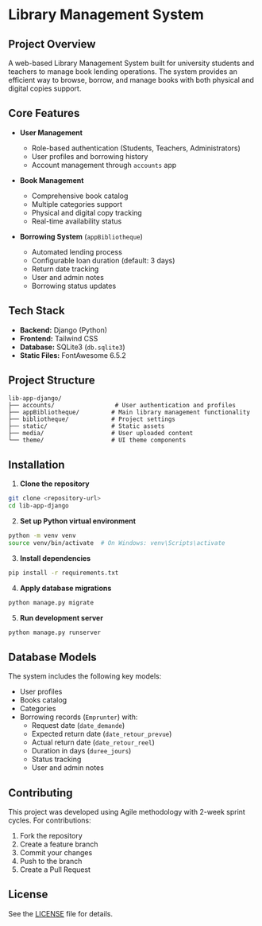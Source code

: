 # Library Management System

## Project Overview

A web-based Library Management System built for university students and teachers to manage book lending operations. The system provides an efficient way to browse, borrow, and manage books with both physical and digital copies support.

## Core Features

- **User Management**
  - Role-based authentication (Students, Teachers, Administrators)
  - User profiles and borrowing history
  - Account management through `accounts` app

- **Book Management**
  - Comprehensive book catalog 
  - Multiple categories support
  - Physical and digital copy tracking
  - Real-time availability status

- **Borrowing System** (`appBibliotheque`)
  - Automated lending process
  - Configurable loan duration (default: 3 days)
  - Return date tracking
  - User and admin notes
  - Borrowing status updates

## Tech Stack

- **Backend:** Django (Python)
- **Frontend:** Tailwind CSS
- **Database:** SQLite3 (`db.sqlite3`)
- **Static Files:** FontAwesome 6.5.2

## Project Structure

```
lib-app-django/
├── accounts/                 # User authentication and profiles
├── appBibliotheque/         # Main library management functionality
├── bibliotheque/            # Project settings
├── static/                  # Static assets
├── media/                   # User uploaded content
└── theme/                   # UI theme components
```

## Installation

1. **Clone the repository**
```bash
git clone <repository-url>
cd lib-app-django
```

2. **Set up Python virtual environment**
```bash
python -m venv venv
source venv/bin/activate  # On Windows: venv\Scripts\activate
```

3. **Install dependencies**
```bash
pip install -r requirements.txt
```

4. **Apply database migrations**
```bash
python manage.py migrate
```

5. **Run development server**
```bash
python manage.py runserver
```

## Database Models

The system includes the following key models:
- User profiles
- Books catalog
- Categories
- Borrowing records (`Emprunter`) with:
  - Request date (`date_demande`)
  - Expected return date (`date_retour_prevue`)
  - Actual return date (`date_retour_reel`)
  - Duration in days (`duree_jours`)
  - Status tracking
  - User and admin notes

## Contributing

This project was developed using Agile methodology with 2-week sprint cycles. For contributions:

1. Fork the repository
2. Create a feature branch
3. Commit your changes
4. Push to the branch
5. Create a Pull Request

## License

See the [LICENSE](LICENSE) file for details.